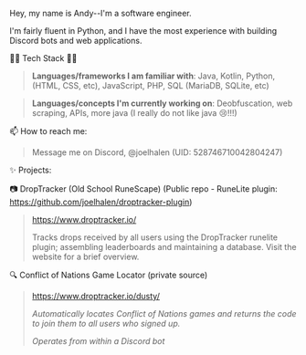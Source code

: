 Hey, my name is Andy--I'm a software engineer.

I'm fairly fluent in Python, and I have the most experience with building Discord bots and web applications.

👨‍💻 Tech Stack 👨‍💻

> **Languages/frameworks I am familiar with**: Java, Kotlin, Python, (HTML, CSS, etc), JavaScript, PHP, SQL (MariaDB, SQLite, etc)

> **Languages/concepts I'm currently working on**: Deobfuscation, web scraping, APIs, more java (I really do not like java 😢!!!)

📫 How to reach me:

> Message me on Discord, @joelhalen (UID: 528746710042804247)

✨ Projects:

📷 DropTracker (Old School RuneScape) (Public repo - RuneLite plugin: https://github.com/joelhalen/droptracker-plugin)
> https://www.droptracker.io/
>
> Tracks drops received by all users using the DropTracker runelite plugin; assembling leaderboards and maintaining a database. Visit the website for a brief overview.

🔍 Conflict of Nations Game Locator (private source)
> https://www.droptracker.io/dusty/
> 
> _Automatically locates Conflict of Nations games and returns the code to join them to all users who signed up._
> 
> _Operates from within a Discord bot_

